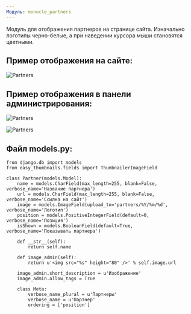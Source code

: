 ```yaml
---
Модуль: monocle_partners
---
```


Модуль для отображения партнеров на странице сайта. Изначально логотипы черно-белые, а при наведении курсора мыши становятся цветными.

## **Пример отображения на сайте:**
![Partners](/images_readme/partners.png)

## **Пример отображения в панели администрирования:**
![Partners](/images_readme/partners_admin1.png)

![Partners](/images_readme/partners_admin2.png)

## **Файл models.py:**

    from django.db import models
    from easy_thumbnails.fields import ThumbnailerImageField

    class Partner(models.Model):
        name = models.CharField(max_length=255, blank=False, verbose_name='Название партнера')
        url = models.CharField(max_length=255, blank=False, verbose_name='Ссылка на сайт')
        image = models.ImageField(upload_to='partners/%Y/%m/%d', verbose_name='Логотип')
        position = models.PositiveIntegerField(default=0, verbose_name='Позиция')
        isShown = models.BooleanField(default=True, verbose_name='Показывать партнера')

        def __str__(self):
            return self.name

        def image_admin(self):
            return u'<img src="%s" height="80" />' % self.image.url

        image_admin.short_description = u'Изображение'
        image_admin.allow_tags = True

        class Meta:
            verbose_name_plural = u'Партнеры'
            verbose_name = u'Партнер'
            ordering = ['position']